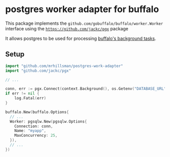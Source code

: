 postgres worker adapter for buffalo
===================================

This package implements the `github.com/gobuffalo/buffalo/worker.Worker` interface using the [`https://github.com/jackc/pgx`](https://github.com/jackc/pgx) package

It allows postgres to be used for processing [buffalo's background tasks](https://gobuffalo.io/en/docs/workers).

## Setup

```go
import "github.com/mrhillsman/postgres-work-adapter"
import "github.com/jackc/pgx"

// ...

conn, err := pgx.Connect(context.Background(), os.Getenv("DATABASE_URL"))
if err != nil {
    log.Fatal(err)
}

buffalo.New(buffalo.Options{
  // ...
  Worker: pgsqlw.New(pgsqlw.Options{
    Connection: conn,
    Name: "myapp",
    MaxConcurrency: 25,
  }),
  // ...
})
```
